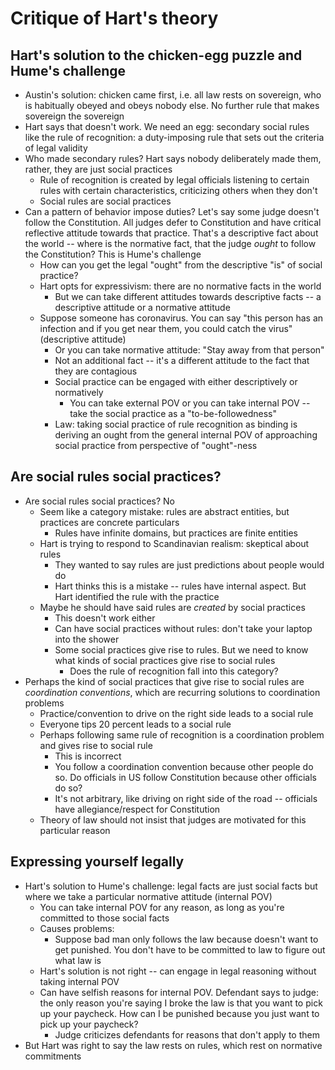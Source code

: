# Critique of Hart's theory

## Hart's solution to the chicken-egg puzzle and Hume's challenge

- Austin's solution: chicken came first, i.e. all law rests on sovereign, who is habitually obeyed and obeys nobody else. No further rule that makes sovereign the sovereign
- Hart says that doesn't work. We need an egg: secondary social rules like the rule of recognition: a duty-imposing rule that sets out the criteria of legal validity
- Who made secondary rules? Hart says nobody deliberately made them, rather, they are just social practices
	- Rule of recognition is created by legal officials listening to certain rules with certain characteristics, criticizing others when they don't
	- Social rules are social practices
- Can a pattern of behavior impose duties? Let's say some judge doesn't follow the Constitution. All judges defer to Constitution and have critical reflective attitude towards that practice. That's a descriptive fact about the world -- where is the normative fact, that the judge *ought* to follow the Constitution? This is Hume's challenge
	- How can you get the legal "ought" from the descriptive "is" of social practice?
	- Hart opts for expressivism: there are no normative facts in the world
		- But we can take different attitudes towards descriptive facts -- a descriptive attitude or a normative attitude 
	- Suppose someone has coronavirus. You can say "this person has an infection and if you get near them, you could catch the virus" (descriptive attitude)
		- Or you can take normative attitude: "Stay away from that person"
		- Not an additional fact -- it's a different attitude to the fact that they are contagious
		- Social practice can be engaged with either descriptively or normatively
			- You can take external POV or you can take internal POV -- take the social practice as a "to-be-followedness"
		- Law: taking social practice of rule recognition as binding is deriving an ought from the general internal POV of approaching social practice from perspective of "ought"-ness

## Are social rules social practices?

- Are social rules social practices? No
	- Seem like a category mistake: rules are abstract entities, but practices are concrete particulars
		- Rules have infinite domains, but practices are finite entities
	- Hart is trying to respond to Scandinavian realism: skeptical about rules
		- They wanted to say rules are just predictions about people would do
		- Hart thinks this is a mistake -- rules have internal aspect. But Hart identified the rule with the practice
	- Maybe he should have said rules are *created* by social practices
		- This doesn't work either
		- Can have social practices without rules: don't take your laptop into the shower
		- Some social practices give rise to rules. But we need to know what kinds of social practices give rise to social rules
			- Does the rule of recognition fall into this category?
- Perhaps the kind of social practices that give rise to social rules are *coordination conventions*, which are recurring solutions to coordination problems
	- Practice/convention to drive on the right side leads to a social rule
	- Everyone tips 20 percent leads to a social rule
	- Perhaps following same rule of recognition is a coordination problem and gives rise to social rule
		- This is incorrect
		- You follow a coordination convention because other people do so. Do officials in US follow Constitution because other officials do so?
		- It's not arbitrary, like driving on right side of the road -- officials have allegiance/respect for Constitution
	- Theory of law should not insist that judges are motivated for this particular reason

## Expressing yourself legally

- Hart's solution to Hume's challenge: legal facts are just social facts but where we take a particular normative attitude (internal POV)
	- You can take internal POV for any reason, as long as you're committed to those social facts
	- Causes problems:
		- Suppose bad man only follows the law because doesn't want to get punished. You don't have to be committed to law to figure out what law is
	- Hart's solution is not right -- can engage in legal reasoning without taking internal POV
	- Can have selfish reasons for internal POV. Defendant says to judge: the only reason you're saying I broke the law is that you want to pick up your paycheck. How can I be punished because you just want to pick up your paycheck?
		- Judge criticizes defendants for reasons that don't apply to them
- But Hart was right to say the law rests on rules, which rest on normative commitments
